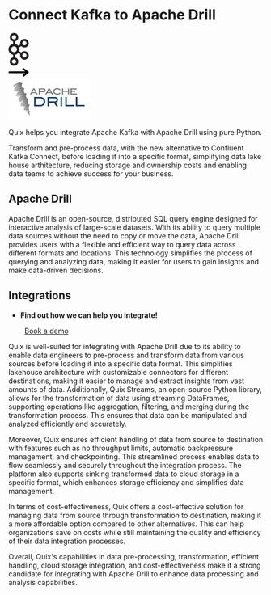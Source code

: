 # Connect Kafka to Apache Drill

<div class="connect-images cards blog-grid-card" markdown>
<div>
<img src="../images/kafka_logo.png" width="40px" />
</div>
<div>
<img src="../images/arrow.svg" width="40px" />
</div>
<div>
<img src="./images/apache-drill_1.jpg" />
</div>
</div>

Quix helps you integrate Apache Kafka with Apache Drill using pure Python.

Transform and pre-process data, with the new alternative to Confluent Kafka Connect, before loading it into a specific format, simplifying data lake house arthitecture, reducing storage and ownership costs and enabling data teams to achieve success for your business.

## Apache Drill

Apache Drill is an open-source, distributed SQL query engine designed for interactive analysis of large-scale datasets. With its ability to query multiple data sources without the need to copy or move the data, Apache Drill provides users with a flexible and efficient way to query data across different formats and locations. This technology simplifies the process of querying and analyzing data, making it easier for users to gain insights and make data-driven decisions.

## Integrations

<div class="grid cards" markdown>

- __Find out how we can help you integrate!__

    <a class="md-button md-button--primary" href="https://share.hsforms.com/1iW0TmZzKQMChk0lxd_tGiw4yjw2?__hstc=175542013.2303933fbd746c0ac86d9ccbe9bc9100.1728383268831.1729603416735.1729620918855.31&__hssc=175542013.1.1729620918855&__hsfp=2132701734" target="_blank" style="margin:.5rem;">Book a demo</a>

</div>


Quix is well-suited for integrating with Apache Drill due to its ability to enable data engineers to pre-process and transform data from various sources before loading it into a specific data format. This simplifies lakehouse architecture with customizable connectors for different destinations, making it easier to manage and extract insights from vast amounts of data. Additionally, Quix Streams, an open-source Python library, allows for the transformation of data using streaming DataFrames, supporting operations like aggregation, filtering, and merging during the transformation process. This ensures that data can be manipulated and analyzed efficiently and accurately.

Moreover, Quix ensures efficient handling of data from source to destination with features such as no throughput limits, automatic backpressure management, and checkpointing. This streamlined process enables data to flow seamlessly and securely throughout the integration process. The platform also supports sinking transformed data to cloud storage in a specific format, which enhances storage efficiency and simplifies data management.

In terms of cost-effectiveness, Quix offers a cost-effective solution for managing data from source through transformation to destination, making it a more affordable option compared to other alternatives. This can help organizations save on costs while still maintaining the quality and efficiency of their data integration processes.

Overall, Quix's capabilities in data pre-processing, transformation, efficient handling, cloud storage integration, and cost-effectiveness make it a strong candidate for integrating with Apache Drill to enhance data processing and analysis capabilities.

